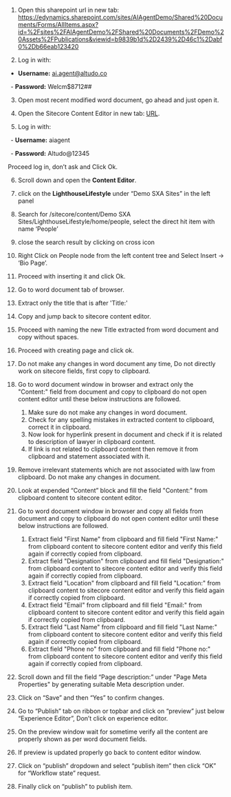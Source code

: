 1. Open this sharepoint url in new tab: https://edynamics.sharepoint.com/sites/AIAgentDemo/Shared%20Documents/Forms/AllItems.aspx?id=%2Fsites%2FAIAgentDemo%2FShared%20Documents%2FDemo%20Assets%2FPublications&viewid=b9839b1d%2D2439%2D46c1%2Dabf0%2Db66eab123420 

 
2.  Log in with: 
- **Username:** ai.agent@altudo.co 

  - **Password:** Welcm$8712## 

3. Open most recent modified word document, go ahead and just open it. 
 
4. Open the Sitecore Content Editor in new tab: [URL](https://testautomation-cm.sitecoredemo.com/sitecore/shell/sitecore/client/Applications/Launchpad). 

5. Log in with:  

  - **Username:** aiagent  

  - **Password:** Altudo@12345 

Proceed log in, don’t ask and Click Ok. 

6. Scroll down and open the **Content Editor**. 

7. click on  the **LighthouseLifestyle** under “Demo SXA Sites” in the left panel 

8. Search for /sitecore/content/Demo SXA Sites/LighthouseLifestyle/home/people, select the direct hit item with name ‘People’ 

9. close the search result by clicking on cross icon 

10. Right Click on People node from the left content tree and Select Insert -> ‘Bio Page’. 

11. Proceed with inserting it and click Ok. 

12. Go to word document tab of browser. 
13. Extract only the title that is after 'Title:' 
14. Copy and jump back to sitecore content editor. 
15. Proceed with naming the new Title extracted from word document and copy without spaces. 

16. Proceed with creating page and click ok.  

17. Do not make any changes in word document any time, Do not directly work on sitecore fields, first copy to clipboard. 

 
18. Go to word document window in browser and extract only the "Content:" field from document and copy to clipboard
    do not open content editor until these below instructions are followed.
	1) Make sure do not make any changes in word document.
	2) Check for any spelling mistakes in extracted content to clipboard, correct it in clipboard.
	3) Now look for hyperlink present in document and check if it is related to description of lawyer in clipboard content.
	4) If link is not related to clipboard content then remove it from clipboard and statement associated with it.

19. Remove irrelevant statements which are not associated with law from clipboard. Do not make any changes in document.  

20. Look at expended “Content” block and fill the field "Content:" from clipboard content to sitecore content editor. 

21. Go to word document window in browser and copy all fields from document and copy to clipboard
    do not open content editor until these below instructions are followed.
	1) Extract field "First Name" from clipboard and fill field "First Name:" from clipboard content to sitecore content editor
	and verify this field again if correctly copied from clipboard.
	2) Extract field "Designation" from clipboard and fill field "Designation:" from clipboard content to sitecore content editor
	and verify this field again if correctly copied from clipboard.
	3) Extract field "Location" from clipboard and fill field "Location:" from clipboard content to sitecore content editor
	and verify this field again if correctly copied from clipboard.
	4) Extract field "Email" from clipboard and fill field "Email:" from clipboard content to sitecore content editor
	and verify this field again if correctly copied from clipboard.
	5) Extract field "Last Name" from clipboard and fill field "Last Name:" from clipboard content to sitecore content editor
	and verify this field again if correctly copied from clipboard.
	6) Extract field "Phone no" from clipboard and fill field "Phone no:" from clipboard content to sitecore content editor
	and verify this field again if correctly copied from clipboard.

27. Scroll down and fill the field “Page description:” under "Page Meta Properties" by generating suitable Meta description under. 

28. Click on “Save” and then “Yes” to confirm changes. 

29. Go to “Publish” tab on ribbon or topbar and click on “preview” just below “Experience Editor”, Don’t click on experience editor. 

30. On the preview window wait for sometime verify all the content are properly shown as per word document fields. 

31. If preview is updated properly go back to content editor window. 

32. Click on “publish” dropdown and select “publish item” then click “OK” for “Workflow state” request. 

33. Finally click on “publish” to publish item. 

 

 

 

 
